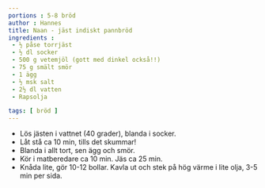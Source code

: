 ```yaml
---
portions : 5-8 bröd
author : Hannes
title: Naan - jäst indiskt pannbröd
ingredients :
 - ½ påse torrjäst
 - ½ dl socker
 - 500 g vetemjöl (gott med dinkel också!!)
 - 75 g smält smör
 - 1 ägg
 - ½ msk salt
 - 2½ dl vatten
 - Rapsolja

tags: [ bröd ]
---
```

* Lös jästen i vattnet (40 grader), blanda i socker.
* Låt stå ca 10 min, tills det skummar!
* Blanda i allt tort, sen ägg och smör.
* Kör i matberedare ca 10 min. Jäs ca 25 min.
* Knåda lite, gör 10-12 bollar. Kavla ut och stek på hög värme i lite olja, 3-5 min per sida.
